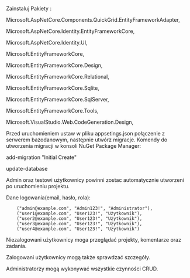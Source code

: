 Zainstaluj Pakiety :

Microsoft.AspNetCore.Components.QuickGrid.EntityFrameworkAdapter,

Microsoft.AspNetCore.Identity.EntityFrameworkCore,

Microsoft.AspNetCore.Identity.UI,

Microsoft.EntityFrameworkCore,

Microsoft.EntityFrameworkCore.Design,

Microsoft.EntityFrameworkCore.Relational,

Microsoft.EntityFrameworkCore.Sqlite,

Microsoft.EntityFrameworkCore.SqlServer,

Microsoft.EntityFrameworkCore.Tools,

Microsoft.VisualStudio.Web.CodeGeneration.Design,


Przed uruchomieniem ustaw w pliku appsetings.json połączenie z serwerem bazodanowym, następnie utwórz migracje. Komendy do utworzenia migracji w konsoli NuGet Package Manager:

add-migration "Initial Create"

update-database

Admin oraz testowi użytkownicy powinni zostac automatycznie utworzeni po uruchomieniu projektu.

Dane logowania(email, hasło, rola):

        ("admin@example.com", "Admin123!", "Administrator"),
        ("user1@example.com", "User123!", "Użytkownik"),
        ("user2@example.com", "User123!", "Użytkownik"),
        ("user3@example.com", "User123!", "Użytkownik"),
        ("user4@example.com", "User123!", "Użytkownik")

Niezalogowani użytkownicy moga przeglądać projekty, komentarze oraz zadania.

Zalogowani użytkownicy mogą także sprawdzać szczegóły.

Administratorzy mogą wykonywać wszystkie czynności CRUD.
